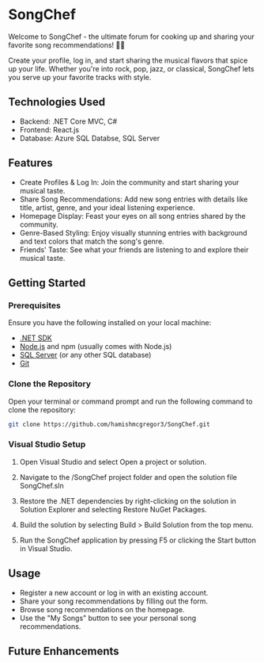 # SongChef

Welcome to SongChef - the ultimate forum for cooking up and sharing your favorite song recommendations! 🍲🎶

Create your profile, log in, and start sharing the musical flavors that spice up your life. Whether you're into rock, pop, jazz, or classical, SongChef lets you serve up your favorite tracks with style.

## Technologies Used

- Backend: .NET Core MVC, C# 
- Frontend: React.js
- Database: Azure SQL Databse, SQL Server

## Features

- Create Profiles & Log In: Join the community and start sharing your musical taste.
- Share Song Recommendations: Add new song entries with details like title, artist, genre, and your ideal listening experience.
- Homepage Display: Feast your eyes on all song entries shared by the community.
- Genre-Based Styling: Enjoy visually stunning entries with background and text colors that match the song's genre.
- Friends' Taste: See what your friends are listening to and explore their musical taste.

## Getting Started

### Prerequisites

Ensure you have the following installed on your local machine:

- [.NET SDK](https://dotnet.microsoft.com/download)
- [Node.js](https://nodejs.org/) and npm (usually comes with Node.js)
- [SQL Server](https://www.microsoft.com/en-us/sql-server/sql-server-downloads) (or any other SQL database)
- [Git](https://git-scm.com/)

### Clone the Repository

Open your terminal or command prompt and run the following command to clone the repository:

```bash
git clone https://github.com/hamishmcgregor3/SongChef.git
```

### Visual Studio Setup

1. Open Visual Studio and select Open a project or solution.

2. Navigate to the /SongChef project folder and open the solution file SongChef.sln 

3. Restore the .NET dependencies by right-clicking on the solution in Solution Explorer and selecting Restore NuGet Packages.

4. Build the solution by selecting Build > Build Solution from the top menu.

5. Run the SongChef application by pressing F5 or clicking the Start button in Visual Studio.
    
## Usage

- Register a new account or log in with an existing account.
- Share your song recommendations by filling out the form.
- Browse song recommendations on the homepage.
- Use the "My Songs" button to see your personal song recommendations.

## Future Enhancements
